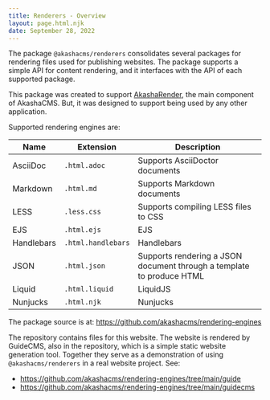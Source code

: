 ```yaml
---
title: Renderers - Overview
layout: page.html.njk
date: September 28, 2022
---
```


The package `@akashacms/renderers` consolidates several packages for rendering files used for publishing websites.  The package supports a simple API for content rendering, and it interfaces with the API of each supported package.

This package was created to support [AkashaRender](https://github.com/akashacms/akasharender), the main component of AkashaCMS.  But, it was designed to support being used by any other application.

Supported rendering engines are:

<table class="table">
  <thead>
    <tr>
      <th scope="col">Name</th>
      <th scope="col">Extension</th>
      <th scope="col">Description</th>
    </tr>
  </thead>
  <tbody>
    <tr>
        <td>AsciiDoc</td>
        <td><code>.html.adoc</code></td>
        <td>Supports AsciiDoctor documents</td>
    </tr>
    <tr>
        <td>Markdown</td>
        <td><code>.html.md</code></td>
        <td>Supports Markdown documents</td>
    </tr>
    <tr>
        <td>LESS</td>
        <td><code>.less.css</code></td>
        <td>Supports compiling LESS files to CSS</td>
    </tr>
    <tr>
        <td>EJS</td>
        <td><code>.html.ejs</code></td>
        <td>EJS</td>
    </tr>
    <tr>
        <td>Handlebars</td>
        <td><code>.html.handlebars</code></td>
        <td>Handlebars</td>
    </tr>
    <tr>
        <td>JSON</td>
        <td><code>.html.json</code></td>
        <td>Supports rendering a JSON document through a template to produce HTML</td>
    </tr>
    <tr>
        <td>Liquid</td>
        <td><code>.html.liquid</code></td>
        <td>LiquidJS</td>
    </tr>
    <tr>
        <td>Nunjucks</td>
        <td><code>.html.njk</code></td>
        <td>Nunjucks</td>
    </tr>
  </tbody>
</table>

The package source is at: https://github.com/akashacms/rendering-engines

The repository contains files for this website.  The website is rendered by GuideCMS, also in the repository, which is a simple static website generation tool.  Together they serve as a demonstration of using `@akashacms/renderers` in a real website project.  See:

* https://github.com/akashacms/rendering-engines/tree/main/guide
* https://github.com/akashacms/rendering-engines/tree/main/guidecms
